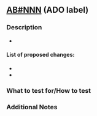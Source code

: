 ## [AB#NNN](https://dev.azure.com/VP-BD/DECD/_workitems/edit/NNN) (ADO label)

### Description

-

#### List of proposed changes:

-
-

### What to test for/How to test

### Additional Notes
